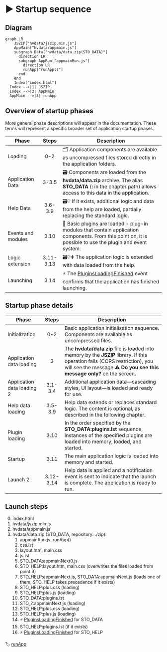 # ▶️ Startup sequence

## Diagram

```mermaid
graph LR
    JSZIP["hvdata/jszip.min.js"]
    AppMain["hvdata/appmain.js"]
    subgraph Data["hvdata/data.zip(STO_DATA)"]
      direction LR
      subgraph AppRun["appmainRun.js"]
        direction LR
        runApp["runApp()"]
      end
    end
    Index["index.html"]
  Index -->|1| JSZIP
  Index -->|2| AppMain
  AppMain -->|3| runApp
```

## Overview of startup phases

More general phase descriptions will appear in the documentation. These terms will represent a specific broader set of application startup phases.

| Phase | Steps | Description |
|---|:---:|---|
| Loading | 0-2 | 🗂️ Application components are available as uncompressed files stored directly in the application folders. |
| Application Data | 3-3.5 | 🗃️ Components are loaded from the **hvdata/data.zip** archive. The alias **STO_DATA** (**:** in the chapter path) allows access to this data in the application. |
| Help Data | 3.6-3.9 | 🗃️❔ If it exists, additional logic and data from the help are loaded, partially replacing the standard logic. |
| Events and modules | 3.10 | 🧩 Basic plugins are loaded - plug-in modules that contain application components. From this point on, it is possible to use the plugin and event system. |
| Logic extension | 3.11-3.13 | 🗃️❔➕ The application logic is extended with data loaded from the help. |
| Launching | 3.14 | ⚡ The [PluginsLoadingFinished][PluginsLoadingFinished] event confirms that the application has finished launching. |

## Startup phase details

| Phase | Steps | Description |
|---|:---:|---|
| Initialization | 0-2 | Basic application initialization sequence. Components are available as uncompressed files. |
| Application data loading | 3 | The **hvdata/data.zip** file is loaded into memory by the **JSZIP** library. If this operation fails (CORS restriction), you will see the message **⚠ Do you see this message only?** on the screen. |
| Application data loading 2 | 3.1-3.4 | Additional application data—cascading styles, UI layout—is loaded and ready for use. |
| Help data loading | 3.5-3.9 | Help data extends or replaces standard logic. The content is optional, as described in the following chapter. |
| Plugin loading | 3.10 | In the order specified by the **STO_DATA:plugins.lst** sequence, instances of the specified plugins are loaded into memory, loaded, and started. |
| Startup | 3.11 | The main application logic is loaded into memory and started. |
| Launch 2 | 3.12-3.14 | Help data is applied and a notification event is sent to indicate that the launch is complete. The application is ready to run. |

## Launch steps

0. index.html
1. hvdata/jszip.min.js
2. hvdata/appmain.js
3. hvdata/data.zip (STO_DATA, repository: ./zip): 
   1. appmainRun.js: runApp()
   2. css.lst
   3. layout.htm, main.css
   4. js.lst
   5. STO_DATA:appmainNext0.js
   6. STO_HELP:layout.htm, main.css (overwrites the files loaded from point 3)
   7. STO_HELP:appmainNext.js, STO_DATA:appmainNext.js (loads one of them, STO_HELP takes precedence if it exists)
   8. STO_HELP:plus.css (loading)
   9. STO_HELP:plus.js (loading)
   10. STO_DATA:plugins.lst
   11. STO_?:appmainNext.js (loading)
   12. STO_HELP:plus.css (loading)
   13. STO_HELP:plus.js (loading)
   14. ⚡ [PluginsLoadingFinished][PluginsLoadingFinished] for STO_DATA
   15. STO_HELP:plugins.lst (if it exists)
   16. ⚡ [PluginsLoadingFinished][PluginsLoadingFinished] for STO_HELP

🏷️ [runApp][runApp]

[PluginsLoadingFinished]: :_evt:PluginsLoadingFinished.md "PluginsLoadingFinished"
[runApp]: :_fn:runApp.md "runApp()"
